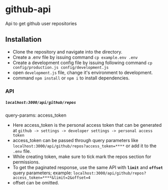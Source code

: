 # github-api
Api to get github user repositories
## Installation
- Clone the repository and navigate into the directory.
- Create a .env file by issuing command `cp example.env .env`
- Create a development config file by issuing following command `cp config/production.js config/development.js`
- open `development.js` file, change it's environment to development.
- command `npm install` or `npm i` to install dependencies.

### API
##### `localhost:3000/api/github/repos`  
query-params: access_token  
- Here access_token is the personal access token that can be generated at `github -> settings -> developer settings -> personal access token`
- access_token can be passed through query parameters like `localhost:3000/api/github/repos?access_token=****` or add it to the `.env` file.
- While creating token, make sure to tick mark the repos section for permissions.
- To get the paginated response, use the same API with **`limit`** and **`offset`** query parameters; example: `localhost:3000/api/github/repos?access_token=****&limit=2&offset=4`  
- offset can be omitted.
